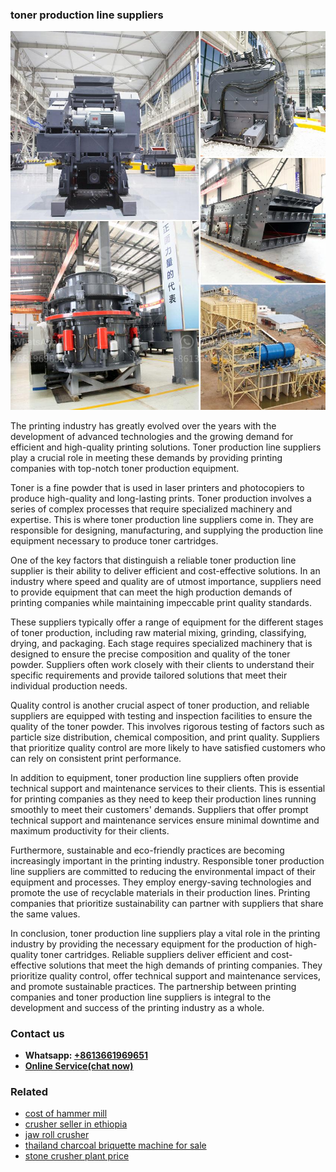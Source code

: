 <h3>toner production line suppliers</h3><img src='1708498459.jpg' alt=''><p>The printing industry has greatly evolved over the years with the development of advanced technologies and the growing demand for efficient and high-quality printing solutions. Toner production line suppliers play a crucial role in meeting these demands by providing printing companies with top-notch toner production equipment.</p><p>Toner is a fine powder that is used in laser printers and photocopiers to produce high-quality and long-lasting prints. Toner production involves a series of complex processes that require specialized machinery and expertise. This is where toner production line suppliers come in. They are responsible for designing, manufacturing, and supplying the production line equipment necessary to produce toner cartridges.</p><p>One of the key factors that distinguish a reliable toner production line supplier is their ability to deliver efficient and cost-effective solutions. In an industry where speed and quality are of utmost importance, suppliers need to provide equipment that can meet the high production demands of printing companies while maintaining impeccable print quality standards.</p><p>These suppliers typically offer a range of equipment for the different stages of toner production, including raw material mixing, grinding, classifying, drying, and packaging. Each stage requires specialized machinery that is designed to ensure the precise composition and quality of the toner powder. Suppliers often work closely with their clients to understand their specific requirements and provide tailored solutions that meet their individual production needs.</p><p>Quality control is another crucial aspect of toner production, and reliable suppliers are equipped with testing and inspection facilities to ensure the quality of the toner powder. This involves rigorous testing of factors such as particle size distribution, chemical composition, and print quality. Suppliers that prioritize quality control are more likely to have satisfied customers who can rely on consistent print performance.</p><p>In addition to equipment, toner production line suppliers often provide technical support and maintenance services to their clients. This is essential for printing companies as they need to keep their production lines running smoothly to meet their customers' demands. Suppliers that offer prompt technical support and maintenance services ensure minimal downtime and maximum productivity for their clients.</p><p>Furthermore, sustainable and eco-friendly practices are becoming increasingly important in the printing industry. Responsible toner production line suppliers are committed to reducing the environmental impact of their equipment and processes. They employ energy-saving technologies and promote the use of recyclable materials in their production lines. Printing companies that prioritize sustainability can partner with suppliers that share the same values.</p><p>In conclusion, toner production line suppliers play a vital role in the printing industry by providing the necessary equipment for the production of high-quality toner cartridges. Reliable suppliers deliver efficient and cost-effective solutions that meet the high demands of printing companies. They prioritize quality control, offer technical support and maintenance services, and promote sustainable practices. The partnership between printing companies and toner production line suppliers is integral to the development and success of the printing industry as a whole.</p><h3>Contact us</h3><ul><li><strong>Whatsapp:&nbsp;<a href="https://wa.me/8613661969651">+8613661969651</a></strong></li><li><a href="https://swt.shibang-china.com/?git&amp;zhl&amp;toner production line suppliers"><strong>Online Service(chat now)</strong></a></li></ul><h3>Related</h3><ul><li><a href='cost of hammer mill.md'>cost of hammer mill</a></li><li><a href='crusher seller in ethiopia.md'>crusher seller in ethiopia</a></li><li><a href='jaw roll crusher.md'>jaw roll crusher</a></li><li><a href='thailand charcoal briquette machine for sale.md'>thailand charcoal briquette machine for sale</a></li><li><a href='stone crusher plant price.md'>stone crusher plant price</a></li></ul>